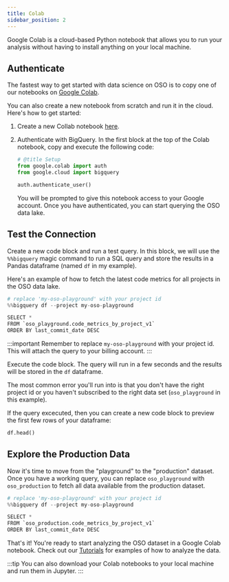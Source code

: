```yaml
---
title: Colab
sidebar_position: 2
---
```


Google Colab is a cloud-based Python notebook that allows you to run your analysis without having to install anything on your local machine.

## Authenticate

The fastest way to get started with data science on OSO is to copy one of our notebooks on [Google Colab](https://drive.google.com/drive/folders/1mzqrSToxPaWhsoGOR-UVldIsaX1gqP0F?usp=drive_link).

You can also create a new notebook from scratch and run it in the cloud. Here's how to get started:

1. Create a new Collab notebook [here](https://colab.research.google.com/#create=true).

2. Authenticate with BigQuery. In the first block at the top of the Colab notebook, copy and execute the following code:

   ```python
   # @title Setup
   from google.colab import auth
   from google.cloud import bigquery

   auth.authenticate_user()
   ```

   You will be prompted to give this notebook access to your Google account. Once you have authenticated, you can start querying the OSO data lake.

## Test the Connection

Create a new code block and run a test query. In this block, we will use the `%%bigquery` magic command to run a SQL query and store the results in a Pandas dataframe (named `df` in my example).

Here's an example of how to fetch the latest code metrics for all projects in the OSO data lake.

```python
# replace 'my-oso-playground' with your project id
%%bigquery df --project my-oso-playground

SELECT *
FROM `oso_playground.code_metrics_by_project_v1`
ORDER BY last_commit_date DESC
```

:::important
Remember to replace `my-oso-playground` with your project id. This will attach the query to your billing account.
:::

Execute the code block. The query will run in a few seconds and the results will be stored in the `df` dataframe.

The most common error you'll run into is that you don't have the right project id or you haven't subscribed to the right data set (`oso_playground` in this example).

If the query excecuted, then you can create a new code block to preview the first few rows of your dataframe:

```python
df.head()
```

## Explore the Production Data

Now it's time to move from the "playground" to the "production" dataset. Once you have a working query, you can replace `oso_playground` with `oso_production` to fetch all data available from the production dataset.

```python
# replace 'my-oso-playground' with your project id
%%bigquery df --project my-oso-playground

SELECT *
FROM `oso_production.code_metrics_by_project_v1`
ORDER BY last_commit_date DESC
```

That's it! You're ready to start analyzing the OSO dataset in a Google Colab notebook. Check out our [Tutorials](../../tutorials) for examples of how to analyze the data.

:::tip
You can also download your Colab notebooks to your local machine and run them in Jupyter.
:::

